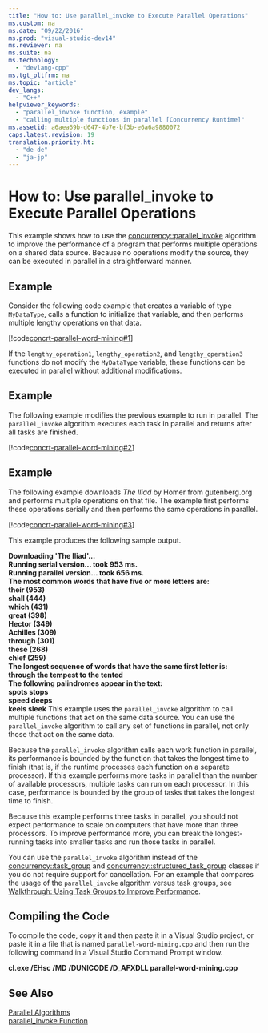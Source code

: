```yaml
---
title: "How to: Use parallel_invoke to Execute Parallel Operations"
ms.custom: na
ms.date: "09/22/2016"
ms.prod: "visual-studio-dev14"
ms.reviewer: na
ms.suite: na
ms.technology: 
  - "devlang-cpp"
ms.tgt_pltfrm: na
ms.topic: "article"
dev_langs: 
  - "C++"
helpviewer_keywords: 
  - "parallel_invoke function, example"
  - "calling multiple functions in parallel [Concurrency Runtime]"
ms.assetid: a6aea69b-d647-4b7e-bf3b-e6a6a9880072
caps.latest.revision: 19
translation.priority.ht: 
  - "de-de"
  - "ja-jp"
---
```

# How to: Use parallel_invoke to Execute Parallel Operations
This example shows how to use the [concurrency::parallel_invoke](../VS_csharp/parallel_invoke-function.md) algorithm to improve the performance of a program that performs multiple operations on a shared data source. Because no operations modify the source, they can be executed in parallel in a straightforward manner.  
  
## Example  
 Consider the following code example that creates a variable of type `MyDataType`, calls a function to initialize that variable, and then performs multiple lengthy operations on that data.  
  
 [!code[concrt-parallel-word-mining#1](../VS_csharp/codesnippet/CPP/how-to--use-parallel_invoke-to-execute-parallel-operations_1.cpp)]  
  
 If the `lengthy_operation1`, `lengthy_operation2`, and `lengthy_operation3` functions do not modify the `MyDataType` variable, these functions can be executed in parallel without additional modifications.  
  
## Example  
 The following example modifies the previous example to run in parallel. The `parallel_invoke` algorithm executes each task in parallel and returns after all tasks are finished.  
  
 [!code[concrt-parallel-word-mining#2](../VS_csharp/codesnippet/CPP/how-to--use-parallel_invoke-to-execute-parallel-operations_2.cpp)]  
  
## Example  
 The following example downloads *The Iliad* by Homer from gutenberg.org and performs multiple operations on that file. The example first performs these operations serially and then performs the same operations in parallel.  
  
 [!code[concrt-parallel-word-mining#3](../VS_csharp/codesnippet/CPP/how-to--use-parallel_invoke-to-execute-parallel-operations_3.cpp)]  
  
 This example produces the following sample output.  
  
 **Downloading 'The Iliad'...**  
**Running serial version... took 953 ms.**  
**Running parallel version... took 656 ms.**  
**The most common words that have five or more letters are:**  
 **their (953)**  
 **shall (444)**  
 **which (431)**  
 **great (398)**  
 **Hector (349)**  
 **Achilles (309)**  
 **through (301)**  
 **these (268)**  
 **chief (259)**  
**The longest sequence of words that have the same first letter is:**  
 **through the tempest to the tented**  
**The following palindromes appear in the text:**  
 **spots stops**  
 **speed deeps**  
 **keels sleek** This example uses the `parallel_invoke` algorithm to call multiple functions that act on the same data source. You can use the `parallel_invoke` algorithm to call any set of functions in parallel, not only those that act on the same data.  
  
 Because the `parallel_invoke` algorithm calls each work function in parallel, its performance is bounded by the function that takes the longest time to finish (that is, if the runtime processes each function on a separate processor). If this example performs more tasks in parallel than the number of available processors, multiple tasks can run on each processor. In this case, performance is bounded by the group of tasks that takes the longest time to finish.  
  
 Because this example performs three tasks in parallel, you should not expect performance to scale on computers that have more than three processors. To improve performance more, you can break the longest-running tasks into smaller tasks and run those tasks in parallel.  
  
 You can use the `parallel_invoke` algorithm instead of the [concurrency::task_group](../VS_csharp/task_group-class.md) and [concurrency::structured_task_group](../VS_csharp/structured_task_group-class.md) classes if you do not require support for cancellation. For an example that compares the usage of the `parallel_invoke` algorithm versus task groups, see [Walkthrough: Using Task Groups to Improve Performance](../VS_csharp/how-to--use-parallel_invoke-to-write-a-parallel-sort-routine.md).  
  
## Compiling the Code  
 To compile the code, copy it and then paste it in a Visual Studio project, or paste it in a file that is named `parallel-word-mining.cpp` and then run the following command in a Visual Studio Command Prompt window.  
  
 **cl.exe /EHsc /MD /DUNICODE /D_AFXDLL parallel-word-mining.cpp**  
  
## See Also  
 [Parallel Algorithms](../VS_csharp/parallel-algorithms.md)   
 [parallel_invoke Function](../VS_csharp/parallel_invoke-function.md)